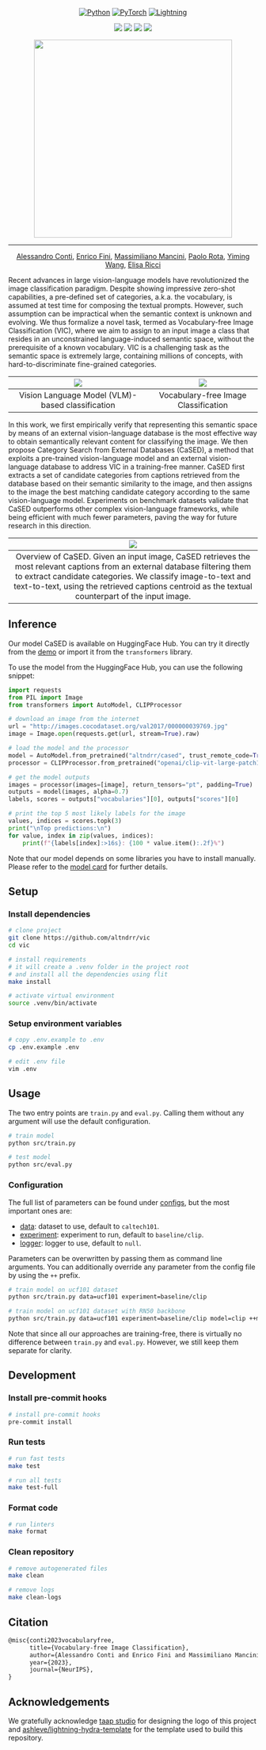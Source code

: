 <div align="center">

<a href="https://www.python.org"><img alt="Python" src="https://img.shields.io/badge/-Python_3.9-blue?logo=python&logoColor=white"></a>
<a href="https://pytorch.org/get-started/locally/"><img alt="PyTorch" src="https://img.shields.io/badge/PyTorch_2.0-ee4c2c?logo=pytorch&logoColor=white"></a>
<a href="https://pytorchlightning.ai/"><img alt="Lightning" src="https://img.shields.io/badge/-Lightning_2.0-792ee5?logo=pytorchlightning&logoColor=white"></a>

[![](https://img.shields.io/badge/code-github.altndrr%2Fvic-blue.svg)](https://github.com/altndrr/vic)
[![](https://img.shields.io/badge/demo-hf.altndrr%2Fvic-yellow.svg)](https://huggingface.co/spaces/altndrr/vic)
[![](http://img.shields.io/badge/paper-arxiv.2306.00917-B31B1B.svg)](https://arxiv.org/abs/2306.00917)
[![](https://img.shields.io/badge/website-gh--pages.altndrr%2Fvic-success.svg)](https://alessandroconti.me/papers/2306.00917)

<div>
<img src="assets/logo.png" width=400px>
<hr />
</div>

[Alessandro Conti](https://scholar.google.com/citations?user=EPImyCcAAAAJ), [Enrico Fini](https://scholar.google.com/citations?user=OQMtSKIAAAAJ), [Massimiliano Mancini](https://scholar.google.com/citations?user=bqTPA8kAAAAJ), [Paolo Rota](https://scholar.google.com/citations?user=K1goGQ4AAAAJ), [Yiming Wang](https://scholar.google.com/citations?user=KBZ3zrEAAAAJ), [Elisa Ricci](https://scholar.google.com/citations?user=xf1T870AAAAJ)

</div>

Recent advances in large vision-language models have revolutionized the image classification paradigm. Despite showing impressive zero-shot capabilities, a pre-defined set of categories, a.k.a. the vocabulary, is assumed at test time for composing the textual prompts. However, such assumption can be impractical when the semantic context is unknown and evolving. We thus formalize a novel task, termed as Vocabulary-free Image Classification (VIC), where we aim to assign to an input image a class that resides in an unconstrained language-induced semantic space, without the prerequisite of a known vocabulary. VIC is a challenging task as the semantic space is extremely large, containing millions of concepts, with hard-to-discriminate fine-grained categories.

<div align="center">

|         <img src="assets/task_left.png">         |  <img src="assets/task_right.png">   |
| :----------------------------------------------: | :----------------------------------: |
| Vision Language Model (VLM)-based classification | Vocabulary-free Image Classification |

</div>

In this work, we first empirically verify that representing this semantic space by means of an external vision-language database is the most effective way to obtain semantically relevant content for classifying the image. We then propose Category Search from External Databases (CaSED), a method that exploits a pre-trained vision-language model and an external vision-language database to address VIC in a training-free manner. CaSED first extracts a set of candidate categories from captions retrieved from the database based on their semantic similarity to the image, and then assigns to the image the best matching candidate category according to the same vision-language model. Experiments on benchmark datasets validate that CaSED outperforms other complex vision-language frameworks, while being efficient with much fewer parameters, paving the way for future research in this direction.

<div align="center">

|                                                                                                                                 <img src="assets/method.png">                                                                                                                                  |
| :--------------------------------------------------------------------------------------------------------------------------------------------------------------------------------------------------------------------------------------------------------------------------------------------: |
| Overview of CaSED. Given an input image, CaSED retrieves the most relevant captions from an external database filtering them to extract candidate categories. We classify image-to-text and text-to-text, using the retrieved captions centroid as the textual counterpart of the input image. |

</div>

## Inference

Our model CaSED is available on HuggingFace Hub. You can try it directly from the [demo](https://altndrr-vic.hf.space/) or import it from the `transformers` library.

To use the model from the HuggingFace Hub, you can use the following snippet:

```python
import requests
from PIL import Image
from transformers import AutoModel, CLIPProcessor

# download an image from the internet
url = "http://images.cocodataset.org/val2017/000000039769.jpg"
image = Image.open(requests.get(url, stream=True).raw)

# load the model and the processor
model = AutoModel.from_pretrained("altndrr/cased", trust_remote_code=True)
processor = CLIPProcessor.from_pretrained("openai/clip-vit-large-patch14")

# get the model outputs
images = processor(images=[image], return_tensors="pt", padding=True)
outputs = model(images, alpha=0.7)
labels, scores = outputs["vocabularies"][0], outputs["scores"][0]

# print the top 5 most likely labels for the image
values, indices = scores.topk(3)
print("\nTop predictions:\n")
for value, index in zip(values, indices):
    print(f"{labels[index]:>16s}: {100 * value.item():.2f}%")
```

Note that our model depends on some libraries you have to install manually. Please refer to the [model card](https://huggingface.co/altndrr/cased) for further details.

## Setup

### Install dependencies

```bash
# clone project
git clone https://github.com/altndrr/vic
cd vic

# install requirements
# it will create a .venv folder in the project root
# and install all the dependencies using flit
make install

# activate virtual environment
source .venv/bin/activate
```

### Setup environment variables

```bash
# copy .env.example to .env
cp .env.example .env

# edit .env file
vim .env
```

## Usage

The two entry points are `train.py` and `eval.py`. Calling them without any argument will use the default configuration.

```bash
# train model
python src/train.py

# test model
python src/eval.py
```

### Configuration

The full list of parameters can be found under [configs](configs/), but the most important ones are:

- [data](configs/data/): dataset to use, default to `caltech101`.
- [experiment](configs/experiment/): experiment to run, default to `baseline/clip`.
- [logger](configs/logger/): logger to use, default to `null`.

Parameters can be overwritten by passing them as command line arguments. You can additionally override any parameter from the config file by using the `++` prefix.

```bash
# train model on ucf101 dataset
python src/train.py data=ucf101 experiment=baseline/clip

# train model on ucf101 dataset with RN50 backbone
python src/train.py data=ucf101 experiment=baseline/clip model=clip ++model.model_name=RN50
```

Note that since all our approaches are training-free, there is virtually no difference between `train.py` and `eval.py`. However, we still keep them separate for clarity.

## Development

### Install pre-commit hooks

```bash
# install pre-commit hooks
pre-commit install
```

### Run tests

```bash
# run fast tests
make test

# run all tests
make test-full
```

### Format code

```bash
# run linters
make format
```

### Clean repository

```bash
# remove autogenerated files
make clean

# remove logs
make clean-logs
```

## Citation

```latex
@misc{conti2023vocabularyfree,
      title={Vocabulary-free Image Classification},
      author={Alessandro Conti and Enrico Fini and Massimiliano Mancini and Paolo Rota and Yiming Wang and Elisa Ricci},
      year={2023},
      journal={NeurIPS},
}
```

## Acknowledgements

We gratefully acknowledge [taap studio](https://instagram.com/taapstudio/) for designing the logo of this project and [ashleve/lightning-hydra-template](https://github.com/ashleve/lightning-hydra-template) for the template used to build this repository.

